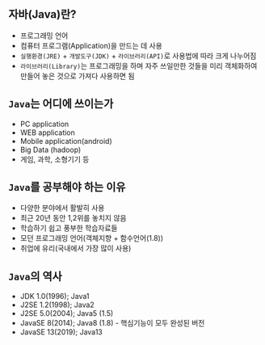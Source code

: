 
## 자바(Java)란?
* 프로그래밍 언어
* 컴퓨터 프로그램(Application)을 만드는 데 사용
* `실행환경(JRE)` + `개발도구(JDK)` + `라이브러리(API)`로 사용법에 따라 크게 나누어짐
* `라이브러리(Library)`는 프로그래밍을 하며 자주 쓰일만한 것들을 미리 객체화하여 만들어 놓은 것으로 가져다 사용하면 됨

## `Java`는 어디에 쓰이는가
* PC application
* WEB application
* Mobile application(android)
* Big Data (hadoop)
* 게임, 과학, 소형기기 등

## `Java`를 공부해야 하는 이유
* 다양한 분야에서 활발히 사용
* 최근 20년 동안 1,2위를 놓치지 않음
* 학습하기 쉽고 풍부한 학습자료들
* 모던 프로그래밍 언어(객체지향 + 함수언어(1.8))
* 취업에 유리(국내에서 가장 많이 사용)

## `Java`의 역사
* JDK 1.0(1996); Java1
* J2SE 1.2(1998); Java2
* J2SE 5.0(2004); Java5 (1.5)
* JavaSE 8(2014); Java8 (1.8) - 핵심기능이 모두 완성된 버전
* JavaSE 13(2019); Java13 


